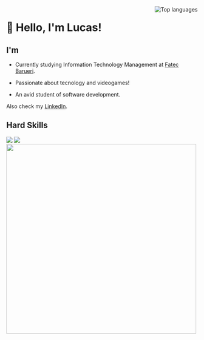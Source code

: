 <img src="https://github-readme-stats.vercel.app/api/top-langs/?username=lucasoliveirabr&layout=compact&theme=dark&size_weight=0.5&count_weight=0.5" alt="Top languages" align="right">

# 👋 Hello, I'm Lucas!

## I'm

- Currently studying Information Technology Management at [Fatec Barueri](https://fatecbarueri.edu.br/home/).

- Passionate about tecnology and videogames!

- An avid student of software development.

Also check my [LinkedIn](https://www.linkedin.com/in/lucas-oliveira-br/).

## Hard Skills

<img src="https://skillicons.dev/icons?i=java,js,ts">
<img src="https://skillicons.dev/icons?i=spring,react,nodejs,git,html,css,mysql,mongodb,linux">

<img src= "https://64.media.tumblr.com/2c551700bc0501aaca64fc6316abe140/a15a1cf8a4616f2a-ca/s400x600/05ccb753a73f4158abc271f4d7d24d141619ddbd.gifv" width="500px" align="center">
